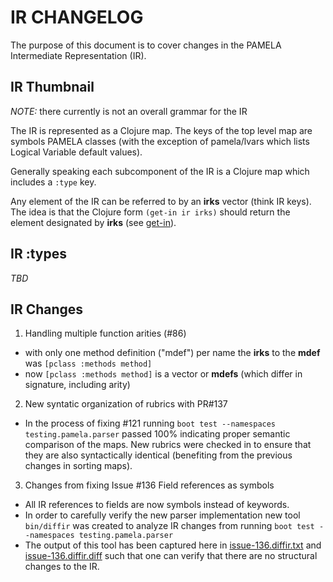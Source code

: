 IR CHANGELOG
============

The purpose of this document is to cover changes in the
PAMELA Intermediate Representation (IR).

## IR Thumbnail

*NOTE:* there currently is not an overall grammar for the IR

The IR is represented as a Clojure map. The keys
of the top level map are symbols PAMELA classes (with the exception
of pamela/lvars which lists Logical Variable default values).

Generally speaking each subcomponent of the IR is a Clojure
map which includes a `:type` key.

Any element of the IR can be referred to by an **irks** vector
(think IR keys). The idea is that the Clojure form
`(get-in ir irks)` should return the element designated
by **irks** (see [get-in](https://clojuredocs.org/clojure.core/get-in)).

## IR :types

_TBD_

## IR Changes

1. Handling multiple function arities (#86)
  * with only one method definition ("mdef") per name the **irks** to the **mdef** was `[pclass :methods method]`
  * now `[pclass :methods method]` is a vector or **mdefs** (which differ in signature, including arity)
2. New syntatic organization of rubrics with PR#137
  * In the process of fixing #121 running `boot test --namespaces testing.pamela.parser` passed 100% indicating proper semantic comparison of the maps. New rubrics were checked in to ensure that they are also syntactically identical (benefiting from the previous changes in sorting maps).
3. Changes from fixing Issue #136 Field references as symbols
  * All IR references to fields are now symbols instead of keywords.
  * In order to carefully verify the new parser implementation new tool `bin/diffir` was created to analyze IR changes from running `boot test --namespaces testing.pamela.parser`
  * The output of this tool has been captured here in [issue-136.diffir.txt](issue-136.diffir.txt) and [issue-136.diffir.diff](issue-136.diffir.diff) such that one can verify that there are no structural changes to the IR.
